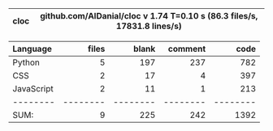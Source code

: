 cloc|github.com/AlDanial/cloc v 1.74  T=0.10 s (86.3 files/s, 17831.8 lines/s)
--- | ---

Language|files|blank|comment|code
:-------|-------:|-------:|-------:|-------:
Python|5|197|237|782
CSS|2|17|4|397
JavaScript|2|11|1|213
--------|--------|--------|--------|--------
SUM:|9|225|242|1392
